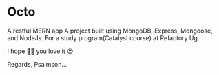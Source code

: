 # Octo
A restful MERN app
A project built using MongoDB, Express, Mongoose, and NodeJs.
For a study program(Catalyst course) at Refactory Ug.

I hope 🤞🏼 you love it 😍 

Regards,
Psalmson...
